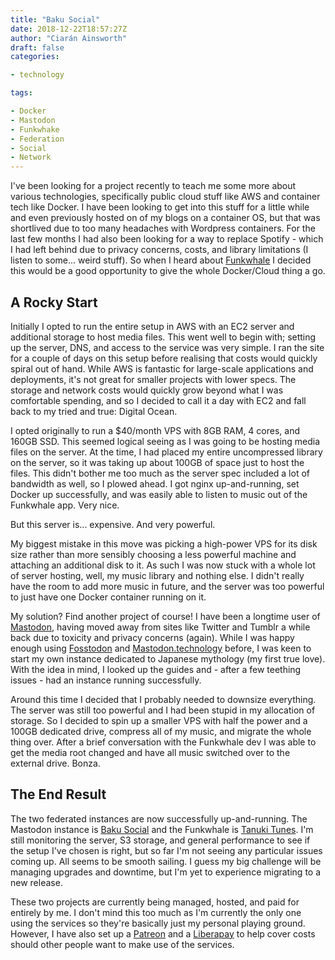 ```yaml
---
title: "Baku Social"
date: 2018-12-22T18:57:27Z
author: "Ciarán Ainsworth"
draft: false
categories:

- technology

tags:

- Docker
- Mastodon
- Funkwhake
- Federation
- Social
- Network
---
```


I've been looking for a project recently to teach me some more about various technologies, specifically public cloud stuff like AWS and container tech like Docker. I have been looking to get into this stuff for a little while and even previously hosted on of my blogs on a container OS, but that was shortlived due to too many headaches with Wordpress containers. For the last few months I had also been looking for a way to replace Spotify - which I had left behind due to privacy concerns, costs, and library limitations (I listen to some... weird stuff). So when I heard about [Funkwhale](https://funkwhale.audio) I decided this would be a good opportunity to give the whole Docker/Cloud thing a go.

## A Rocky Start

Initially I opted to run the entire setup in AWS with an EC2 server and additional storage to host media files. This went well to begin with; setting up the server, DNS, and access to the service was very simple. I ran the site for a couple of days on this setup before realising that costs would quickly spiral out of hand. While AWS is fantastic for large-scale applications and deployments, it's not great for smaller projects with lower specs. The storage and network costs would quickly grow beyond what I was comfortable spending, and so I decided to call it a day with EC2 and fall back to my tried and true: Digital Ocean.

I opted originally to run a $40/month VPS with 8GB RAM, 4 cores, and 160GB SSD. This seemed logical seeing as I was going to be hosting media files on the server. At the time, I had placed my entire uncompressed library on the server, so it was taking up about 100GB of space just to host the files. This didn't bother me too much as the server spec included a lot of bandwidth as well, so I plowed ahead. I got nginx up-and-running, set Docker up successfully, and was easily able to listen to music out of the Funkwhale app. Very nice.

But this server is... expensive. And very powerful.

My biggest mistake in this move was picking a high-power VPS for its disk size rather than more sensibly choosing a less powerful machine and attaching an additional disk to it. As such I was now stuck with a whole lot of server hosting, well, my music library and nothing else. I didn't really have the room to add more music in future, and the server was too powerful to just have one Docker container running on it.

My solution? Find another project of course! I have been a longtime user of [Mastodon](https://joinmastodon.org), having moved away from sites like Twitter and Tumblr a while back due to toxicity and privacy concerns (again). While I was happy enough using [Fosstodon](https://fosstodon.org) and [Mastodon.technology](https://mastodon.technology) before, I was keen to start my own instance dedicated to Japanese mythology (my first true love). With the idea in mind, I looked up the guides and - after a few teething issues - had an instance running successfully.

Around this time I decided that I probably needed to downsize everything. The server was still too powerful and I had been stupid in my allocation of storage. So I decided to spin up a smaller VPS with half the power and a 100GB dedicated drive, compress all of my music, and migrate the whole thing over. After a brief conversation with the Funkwhale dev I was able to get the media root changed and have all music switched over to the external drive. Bonza.

## The End Result

The two federated instances are now successfully up-and-running. The Mastodon instance is [Baku Social](https://bakusocial.com/about) and the Funkwhale is [Tanuki Tunes](https://tanukitunes.com/about). I'm still monitoring the server, S3 storage, and general performance to see if the setup I've chosen is right, but so far I'm not seeing any particular issues coming up. All seems to be smooth sailing. I guess my big challenge will be managing upgrades and downtime, but I'm yet to experience migrating to a new release.

These two projects are currently being managed, hosted, and paid for entirely by me. I don't mind this too much as I'm currently the only one using the services so they're basically just my personal playing ground. However, I have also set up a [Patreon](https://patreon.com/CiaranAinsworth) and a [Liberapay](https://liberapay.com/CiaranAinsworth) to help cover costs should other people want to make use of the services.